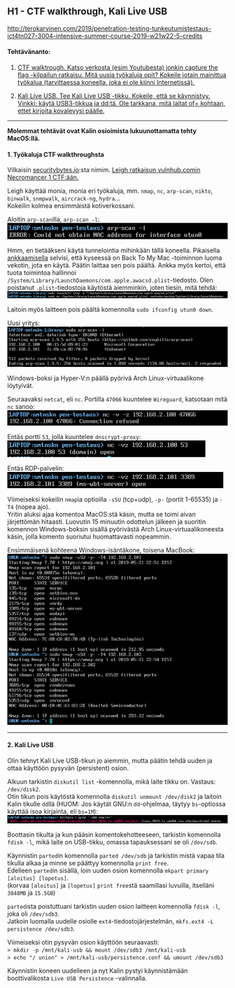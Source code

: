 ## H1 - CTF walkthrough, Kali Live USB

http://terokarvinen.com/2019/penetration-testing-tunkeutumistestaus-ict4tn027-3004-intensive-summer-course-2019-w21w22-5-credits

#### Tehtävänanto:

1. [CTF walktrough. Katso verkosta (esim Youtubesta) jonkin capture the flag -kilpailun ratkaisu. Mitä uusia työkaluja opit? Kokeile jotain mainittua työkalua (tarvittaessa koneella, joka ei ole kiinni Internetissä).](#tehtava1)

2. [Kali Live USB. Tee Kali Live USB -tikku. Kokeile, että se käynnistyy. Vinkki: käytä USB3-tikkua ja dd:tä. Ole tarkkana, mitä laitat of= kohtaan, ettet kirjoita kovalevysi päälle.](#tehtava2)

---

**Molemmat tehtävät ovat Kalin osioimista lukuunottamatta tehty MacOS:llä.**

#### <a id="tehtava1">1. Työkaluja CTF walkthroughsta</a>

Vilkaisin [securitybytes.io](https://securitybytes.io):sta nimim. [Leigh ratkaisun vulnhub.comin Necromancer 1 CTF:ään.](https://securitybytes.io/vulnhub-com-necromancer-1-ctf-walkthrough-4b58a708f747?gi=8abf7af97ae5)

Leigh käyttää monia, monia eri työkaluja, mm. `nmap`, `nc`, `arp-scan`, `nikto`, `binwalk`, `snmpwalk`, `aircrack-ng`, `hydra`...\
Kokeilin kolmea ensimmäistä kotiverkossani.

Aloitin `arp-scan`illa, `arp-scan -l`:\
![arp-scan-utun-1](/tunkeutumistestaus-2019/h1-ctf-kali/screenshots/arp-scan-utun-1.png)

Hmm, en tietääkseni käytä tunnelointia mihinkään tällä koneella. Pikaisella [ankkaamisella](https://duck.com) selvisi, että kyseessä on Back To My Mac -toiminnon luoma vekotin, jota en käytä. Päätin laittaa sen pois päältä. Ankka myös kertoi, että tuota toimintoa hallinnoi `/System/Library/LaunchDaemons/com.apple.awacsd.plist`-tiedosto. Olen poistanut `.plist`-tiedostoja käytöstä aiemminkin, joten tiesin, mitä tehdä:\
![arp-scan-utun-2](/tunkeutumistestaus-2019/h1-ctf-kali/screenshots/arp-scan-utun-2.png)

Laitoin myös laitteen pois päältä komennolla `sudo ifconfig utun0 down`.

Uusi yritys:\
![arp-scan](/tunkeutumistestaus-2019/h1-ctf-kali/screenshots/arp-scan.png)

Windows-boksi ja Hyper-V:n päällä pyörivä Arch Linux-virtuaalikone löytyivät.

Seuraavaksi `netcat`, eli `nc`. Portilla `47066` kuuntelee `Wireguard`, katsotaan mitä `nc` sanoo:\
![nc-1](/tunkeutumistestaus-2019/h1-ctf-kali/screenshots/nc-1.png)

Entäs portti `53`, jolla kuuntelee `dnscrypt-proxy`:\
![nc-2](/tunkeutumistestaus-2019/h1-ctf-kali/screenshots/nc-2.png)

Entäs RDP-palvelin:\
![nc-3](/tunkeutumistestaus-2019/h1-ctf-kali/screenshots/nc-3.png)

Viimeiseksi kokeilin `nmap`ia optioilla `-sSU` (tcp+udp), `-p-` (portit 1-65535) ja `-T4` (nopea ajo).\
Yritin aluksi ajaa komentoa MacOS:stä käsin, mutta se toimi aivan järjettömän hitaasti. Luovutin 15 minuutin odottelun jälkeen ja suoritin komennon Windows-boksin sisällä pyörivästä Arch Linux-virtuaalikoneesta käsin, jolla komento suoriutui huomattavasti nopeammin.

Ensimmäisenä kohteena Windows-isäntäkone, toisena MacBook:\
![nmap](/tunkeutumistestaus-2019/h1-ctf-kali/screenshots/nmap.png)

---

#### <a id="tehtava2">2. Kali Live USB</a>

Olin tehnyt Kali Live USB-tikun jo aiemmin, mutta päätin tehdä uuden ja ottaa käyttöön pysyvän (persistent) osion.

Alkuun tarkistin `diskutil list` -komennolla, mikä laite tikku on. Vastaus: `/dev/disk2`.\
Otin tikun pois käytöstä komennolla `diskutil unmount /dev/disk2` ja laitoin Kalin tikulle `dd`llä (HUOM: Jos käytät GNU:n `dd`-ohjelmaa, täytyy `bs`-optiossa käyttää isoa kirjainta, eli `bs=1M`):\
![dd-kali](/tunkeutumistestaus-2019/h1-ctf-kali/screenshots/dd-kali.png)

Boottasin tikulta ja kun pääsin komentokehotteeseen, tarkistin komennolla `fdisk -l`, mikä laite on USB-tikku, omassa tapauksessani se oli `/dev/sdb`.

Käynnistin `parted`in komennolla `parted /dev/sdb` ja tarkistin mistä vapaa tila tikulla alkaa ja minne se päättyy komennolla `print free`.\
Edelleen `parted`in sisällä, loin uuden osion komennolla `mkpart primary [aloitus] [lopetus]`.\
(korvaa `[aloitus]` ja `[lopetus]` `print free`stä saamillasi luvuilla, itselläni `3848MB` ja `15.5GB`)

`parted`ista poistuttuani tarkistin uuden osion laitteen komennolla `fdisk -l`, joka oli `/dev/sdb3`.\
Jatkoin luomalla uudelle osiolle `ext4`-tiedostojärjestelmän, `mkfs.ext4 -L persistence /dev/sdb3`.

Viimeiseksi otin pysyvän osion käyttöön seuraavasti:\
`> mkdir -p /mnt/kali-usb && mount /dev/sdb3 /mnt/kali-usb`\
`> echo "/ union" > /mnt/kali-usb/persistence.conf && umount /dev/sdb3`

Käynnistin koneen uudelleen ja nyt Kalin pystyi käynnistämään boottivalikosta `Live USB Persistence` -valinnalla.
